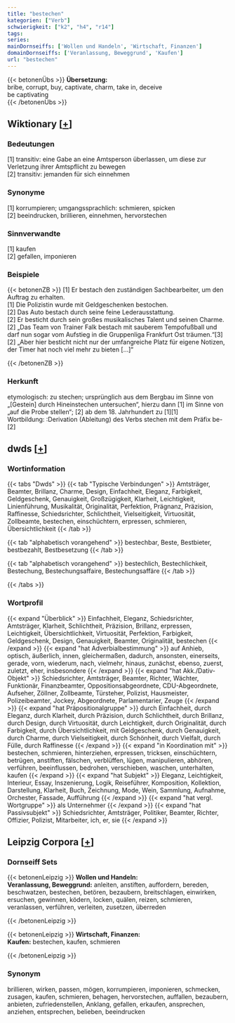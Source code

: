 ```yaml
---
title: "bestechen"
kategorien: ["Verb"]
schwierigkeit: ["k2", "h4", "r14"]
tags:
series:
mainDornseiffs: ['Wollen und Handeln', 'Wirtschaft, Finanzen']
domainDornseiffs: ['Veranlassung, Beweggrund', 'Kaufen']
url: "bestechen"
---
```


{{< betonenÜbs >}}
**Übersetzung:**  
bribe, corrupt, buy, captivate, charm, take in, deceive  
be captivating  
{{< /betonenÜbs >}}

## Wiktionary [[+](https://de.wiktionary.org/wiki/bestechen)]

### Bedeutungen
[1] transitiv: eine Gabe an eine Amtsperson überlassen, um diese zur Verletzung ihrer Amtspflicht zu bewegen  
[2] transitiv: jemanden für sich einnehmen  

### Synonyme
[1] korrumpieren; umgangssprachlich: schmieren, spicken  
[2] beeindrucken, brillieren, einnehmen, hervorstechen  

### Sinnverwandte
[1] kaufen  
[2] gefallen, imponieren  

### Beispiele
{{< betonenZB >}}
[1] Er bestach den zuständigen Sachbearbeiter, um den Auftrag zu erhalten.  
[1] Die Polizistin wurde mit Geldgeschenken bestochen.  
[2] Das Auto bestach durch seine feine Lederausstattung.  
[2] Er besticht durch sein großes musikalisches Talent und seinen Charme.  
[2] „Das Team von Trainer Falk bestach mit sauberem Tempofußball und darf nun sogar vom Aufstieg in die Gruppenliga Frankfurt Ost träumen.“[3]  
[2] „Aber hier besticht nicht nur der umfangreiche Platz für eigene Notizen, der Timer hat noch viel mehr zu bieten […]“  

{{< /betonenZB >}}
### Herkunft
etymologisch: zu stechen; ursprünglich aus dem Bergbau im Sinne von „[Gestein] durch Hineinstechen untersuchen“, hierzu dann [1] im Sinne von „auf die Probe stellen“; [2] ab dem 18. Jahrhundert zu [1][1]  
Wortbildung: :Derivation (Ableitung) des Verbs stechen mit dem Präfix be-[2]  



## dwds [[+](https://www.dwds.de/wb/bestechen)]

### Wortinformation
{{< tabs "Dwds" >}}
{{< tab "Typische Verbindungen" >}}
Amtsträger, Beamter, Brillanz, Charme, Design, Einfachheit, Eleganz, Farbigkeit, Geldgeschenk, Genauigkeit, Großzügigkeit, Klarheit, Leichtigkeit, Linienführung, Musikalität, Originalität, Perfektion, Prägnanz, Präzision, Raffinesse, Schiedsrichter, Schlichtheit, Vielseitigkeit, Virtuosität, Zollbeamte, bestechen, einschüchtern, erpressen, schmieren, Übersichtlichkeit
{{< /tab >}}

{{< tab "alphabetisch vorangehend" >}}
bestechbar, Beste, Bestbieter, bestbezahlt, Bestbesetzung
{{< /tab >}}

{{< tab "alphabetisch vorangehend" >}}
bestechlich, Bestechlichkeit, Bestechung, Bestechungsaffaire, Bestechungsaffäre
{{< /tab >}}

{{< /tabs >}}

### Wortprofil
{{< expand "Überblick" >}} Einfachheit, Eleganz, Schiedsrichter, Amtsträger, Klarheit, Schlichtheit, Präzision, Brillanz, erpressen, Leichtigkeit, Übersichtlichkeit, Virtuosität, Perfektion, Farbigkeit, Geldgeschenk, Design, Genauigkeit, Beamter, Originalität, bestechen {{< /expand >}}
{{< expand "hat Adverbialbestimmung" >}} auf Anhieb, optisch, äußerlich, innen, gleichermaßen, dadurch, ansonsten, einerseits, gerade, vorn, wiederum, nach, vielmehr, hinaus, zunächst, ebenso, zuerst, zuletzt, eher, insbesondere {{< /expand >}}
{{< expand "hat Akk./Dativ-Objekt" >}} Schiedsrichter, Amtsträger, Beamter, Richter, Wächter, Funktionär, Finanzbeamter, Oppositionsabgeordnete, CDU-Abgeordnete, Aufseher, Zöllner, Zollbeamte, Türsteher, Polizist, Hausmeister, Polizeibeamter, Jockey, Abgeordnete, Parlamentarier, Zeuge {{< /expand >}}
{{< expand "hat Präpositionalgruppe" >}} durch Einfachheit, durch Eleganz, durch Klarheit, durch Präzision, durch Schlichtheit, durch Brillanz, durch Design, durch Virtuosität, durch Leichtigkeit, durch Originalität, durch Farbigkeit, durch Übersichtlichkeit, mit Geldgeschenk, durch Genauigkeit, durch Charme, durch Vielseitigkeit, durch Schönheit, durch Vielfalt, durch Fülle, durch Raffinesse {{< /expand >}}
{{< expand "in Koordination mit" >}} bestechen, schmieren, hinterziehen, erpressen, tricksen, einschüchtern, betrügen, anstiften, fälschen, verblüffen, lügen, manipulieren, abhören, verführen, beeinflussen, bedrohen, verschieben, waschen, unterhalten, kaufen {{< /expand >}}
{{< expand "hat Subjekt" >}} Eleganz, Leichtigkeit, Interieur, Essay, Inszenierung, Logik, Reiseführer, Komposition, Kollektion, Darstellung, Klarheit, Buch, Zeichnung, Mode, Wein, Sammlung, Aufnahme, Orchester, Fassade, Aufführung {{< /expand >}}
{{< expand "hat vergl. Wortgruppe" >}} als Unternehmer {{< /expand >}}
{{< expand "hat Passivsubjekt" >}} Schiedsrichter, Amtsträger, Politiker, Beamter, Richter, Offizier, Polizist, Mitarbeiter, ich, er, sie {{< /expand >}}

## Leipzig Corpora [[+](https://corpora.uni-leipzig.de/en/res?word=bestechen&corpusId=deu_newscrawl-public_2018)]

### Dornseiff Sets
{{< betonenLeipzig >}}
**Wollen und Handeln:**  
**Veranlassung, Beweggrund:** anleiten, anstiften, auffordern, bereden, beschwatzen, bestechen, betören, bezaubern, breitschlagen, einwirken, ersuchen, gewinnen, ködern, locken, quälen, reizen, schmieren, veranlassen, verführen, verleiten, zusetzen, überreden  

{{< /betonenLeipzig >}}


{{< betonenLeipzig >}}
**Wirtschaft, Finanzen:**  
**Kaufen:** bestechen, kaufen, schmieren  

{{< /betonenLeipzig >}}

### Synonym
brillieren, wirken, passen, mögen, korrumpieren, imponieren, schmecken, zusagen, kaufen, schmieren, behagen, hervorstechen, auffallen, bezaubern, anbieten, zufriedenstellen, Anklang, gefallen, erkaufen, ansprechen, anziehen, entsprechen, belieben, beeindrucken

